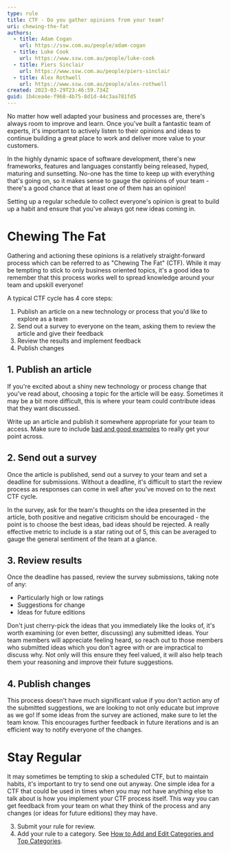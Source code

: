 ```yaml
---
type: rule
title: CTF - Do you gather opinions from your team?
uri: chewing-the-fat
authors:
  - title: Adam Cogan
    url: https://ssw.com.au/people/adam-cogan
  - title: Luke Cook
    url: https://www.ssw.com.au/people/luke-cook
  - title: Piers Sinclair
    url: https://www.ssw.com.au/people/piers-sinclair
  - title: Alex Rothwell
    url: https://www.ssw.com.au/people/alex-rothwell
created: 2023-03-29T23:46:59.734Z
guid: 1b4cea4e-f968-4b75-8d1d-44c3aa781fd5
---
```

No matter how well adapted your business and processes are, there's always room to improve and learn.
Once you've built a fantastic team of experts, it's important to actively listen to their opinions and ideas to continue building a great place to work and deliver more value to your customers.

<!--endintro-->

In the highly dynamic space of software development, there's new frameworks, features and languages constantly being released, hyped, maturing and sunsetting.
No-one has the time to keep up with everything that's going on, so it makes sense to gauge the opinions of your team - there's a good chance that at least one of them has an opinion!

Setting up a regular schedule to collect everyone's opinion is great to build up a habit and ensure that you've always got new ideas coming in.

# Chewing The Fat
Gathering and actioning these opinions is a relatively straight-forward process which can be referred to as "Chewing The Fat" (CTF).
While it may be tempting to stick to only business oriented topics, it's a good idea to remember that this process works well to spread knowledge around your team and upskill everyone!

A typical CTF cycle has 4 core steps:
1. Publish an article on a new technology or process that you'd like to explore as a team
2. Send out a survey to everyone on the team, asking them to review the article and give their feedback
3. Review the results and implement feedback
4. Publish changes

## 1. Publish an article
If you're excited about a shiny new technology or process change that you've read about, choosing a topic for the article will be easy.
Sometimes it may be a bit more difficult, this is where your team could contribute ideas that they want discussed.

Write up an article and publish it somewhere appropriate for your team to access.
Make sure to include [bad and good examples](/use-bad-and-good-examples) to really get your point across.

## 2. Send out a survey
Once the article is published, send out a survey to your team and set a deadline for submissions.
Without a deadline, it's difficult to start the review process as responses can come in well after you've moved on to the next CTF cycle.

In the survey, ask for the team's thoughts on the idea presented in the article, both positive and negative criticism should be encouraged - the point is to choose the best ideas, bad ideas should be rejected.
A really effective metric to include is a star rating out of 5, this can be averaged to gauge the general sentiment of the team at a glance.

## 3. Review results
Once the deadline has passed, review the survey submissions, taking note of any:
* Particularly high or low ratings
* Suggestions for change
* Ideas for future editions

Don't just cherry-pick the ideas that you immediately like the looks of, it's worth examining (or even better, discussing) any submitted ideas.
Your team members will appreciate feeling heard, so reach out to those members who submitted ideas which you don't agree with or are impractical to discuss why.
Not only will this ensure they feel valued, it will also help teach them your reasoning and improve their future suggestions.

## 4. Publish changes
This process doesn't have much significant value if you don't action any of the submitted suggestions, we are looking to not only educate but improve as we go!
If some ideas from the survey are actioned, make sure to let the team know.
This encourages further feedback in future iterations and is an efficient way to notify everyone of the changes.

# Stay Regular
It may sometimes be tempting to skip a scheduled CTF, but to maintain habits, it's important to try to send one out anyway.
One simple idea for a CTF that could be used in times when you may not have anything else to talk about is how you implement your CTF process itself.
This way you can get feedback from your team on what they think of the process and any changes (or ideas for future editions) they may have.



3. Submit your rule for review.
4. Add your rule to a category. See [How to Add and Edit Categories and Top Categories](https://github.com/SSWConsulting/SSW.Rules.Content/wiki/How-to-Add-and-Edit-Categories-and-Top-Categories).
